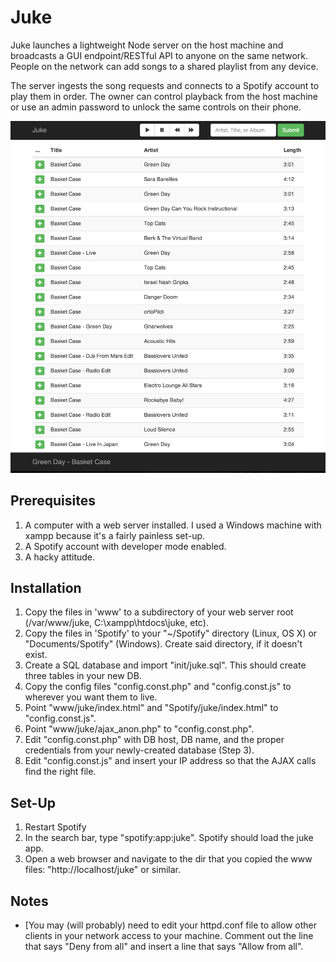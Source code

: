# Juke

Juke launches a lightweight Node server on the host machine and broadcasts a GUI endpoint/RESTful API to anyone on the same network. People on the network can add songs to a shared playlist from any device.

The server ingests the song requests and connects to a Spotify account to play them in order. The owner can control playback from the host machine or use an admin password to unlock the same controls on their phone.

<img src="juke_ss.png" width=600/>

Prerequisites
-------------

1. A computer with a web server installed. I used a Windows machine with xampp because it's a fairly painless set-up.
2. A Spotify account with developer mode enabled.
3. A hacky attitude.

Installation
------------

1. Copy the files in 'www' to a subdirectory of your web server root (/var/www/juke, C:\xampp\htdocs\juke, etc).
2. Copy the files in 'Spotify' to your "~/Spotify" directory (Linux, OS X) or "Documents/Spotify" (Windows). Create said directory, if it doesn't exist.
3. Create a SQL database and import "init/juke.sql". This should create three tables in your new DB.
4. Copy the config files "config.const.php" and "config.const.js" to wherever you want them to live.
5. Point "www/juke/index.html" and "Spotify/juke/index.html" to "config.const.js".
6. Point "www/juke/ajax_anon.php" to "config.const.php".
7. Edit "config.const.php" with DB host, DB name, and the proper credentials from your newly-created database (Step 3).
8. Edit "config.const.js" and insert your IP address so that the AJAX calls find the right file.

Set-Up
------
1. Restart Spotify
2. In the search bar, type "spotify:app:juke". Spotify should load the juke app.
3. Open a web browser and navigate to the dir that you copied the www files: "http://localhost/juke" or similar.

Notes
-----
* [You may (will probably) need to edit your httpd.conf file to allow other clients in your network access to your machine. Comment out the line that says "Deny from all" and insert a line that says "Allow from all".
